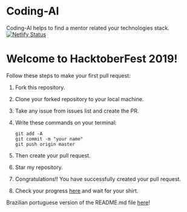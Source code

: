 # Coding-AI 
Coding-AI helps to find a mentor related your technologies stack. &nbsp; [![Netlify Status](https://api.netlify.com/api/v1/badges/1355ea63-470d-4f37-987e-af334ab16432/deploy-status)](https://app.netlify.com/sites/mentors/deploys)


# Welcome to HacktoberFest 2019!
Follow these steps to make your first pull request:

1. Fork this repository.

2. Clone your forked repository to your local machine.

3. Take any issue from issues list and create the PR.

4. Write these commands on your terminal:
    ```
    git add -A
    git commit -m "your name"
    git push origin master
    ```
5. Then create your pull request.

6. Star my repository.

7. Congratulations!! You have successfully created your pull request.

8. Check your progress [here](https://hacktoberfest.digitalocean.com/profile) and wait for your shirt.

Brazilian portuguese version of the README.md file [here](readme-translations/README-ptbr.md)!